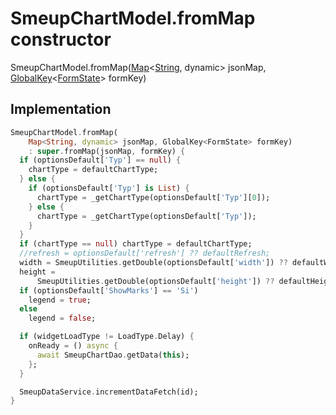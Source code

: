


# SmeupChartModel.fromMap constructor







SmeupChartModel.fromMap([Map](https://api.flutter.dev/flutter/dart-core/Map-class.html)&lt;[String](https://api.flutter.dev/flutter/dart-core/String-class.html), dynamic> jsonMap, [GlobalKey](https://api.flutter.dev/flutter/widgets/GlobalKey-class.html)&lt;[FormState](https://api.flutter.dev/flutter/widgets/FormState-class.html)> formKey)





## Implementation

```dart
SmeupChartModel.fromMap(
    Map<String, dynamic> jsonMap, GlobalKey<FormState> formKey)
    : super.fromMap(jsonMap, formKey) {
  if (optionsDefault['Typ'] == null) {
    chartType = defaultChartType;
  } else {
    if (optionsDefault['Typ'] is List) {
      chartType = _getChartType(optionsDefault['Typ'][0]);
    } else {
      chartType = _getChartType(optionsDefault['Typ']);
    }
  }
  if (chartType == null) chartType = defaultChartType;
  //refresh = optionsDefault['refresh'] ?? defaultRefresh;
  width = SmeupUtilities.getDouble(optionsDefault['width']) ?? defaultWidth;
  height =
      SmeupUtilities.getDouble(optionsDefault['height']) ?? defaultHeight;
  if (optionsDefault['ShowMarks'] == 'Si')
    legend = true;
  else
    legend = false;

  if (widgetLoadType != LoadType.Delay) {
    onReady = () async {
      await SmeupChartDao.getData(this);
    };
  }

  SmeupDataService.incrementDataFetch(id);
}
```







